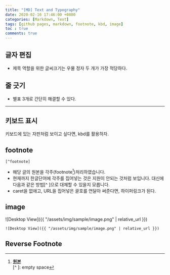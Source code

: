 ```yaml
---
title: "[MD] Text and Typography"
date: 2020-02-16 17:46:00 +0800
categories: [Markdown, Text]
tags: [github pages, markdown, footnote, kbd, image]
toc : true
comments: true
---
```



## 글자 편집
+ 제목 역할을 위한 글씨크기는 우물 정자 두 개가 가장 적당하다.


## 줄 긋기
 + 별표 3개로 간단히 해결할 수 있다.  

***


## 키보드 표시
<kbd>키보드</kbd>에 있는 자판처럼 보이고 싶다면, kbd를 활용하자.


## footnote
```
[^footnote]
```
+ 해당 글의 원본을 각주(footnote[^footnote])처리하였습니다.
+ 현재까지 한글단어에 각주를 집어넣는 것은 지원이 안되는 것처럼 보입니다. 대신에 다음과 같은 방법[^ ]으로 대체할 수 있을지 모릅니다.
+ caret을 없애고, URL을 집어넣은 괄호를 연달아 써준다면, 하이퍼링크가 된다.


## image
![Desktop View]({{ "/assets/img/sample/image.png" | relative_url }})
```
![Desktop View]({{ "/assets/img/sample/image.png" | relative_url }})
```


## Reverse Footnote
[^footnote]: [**원본**](https://github.com/cotes2020/jekyll-theme-chirpy/)  
[^ ]: empty space
